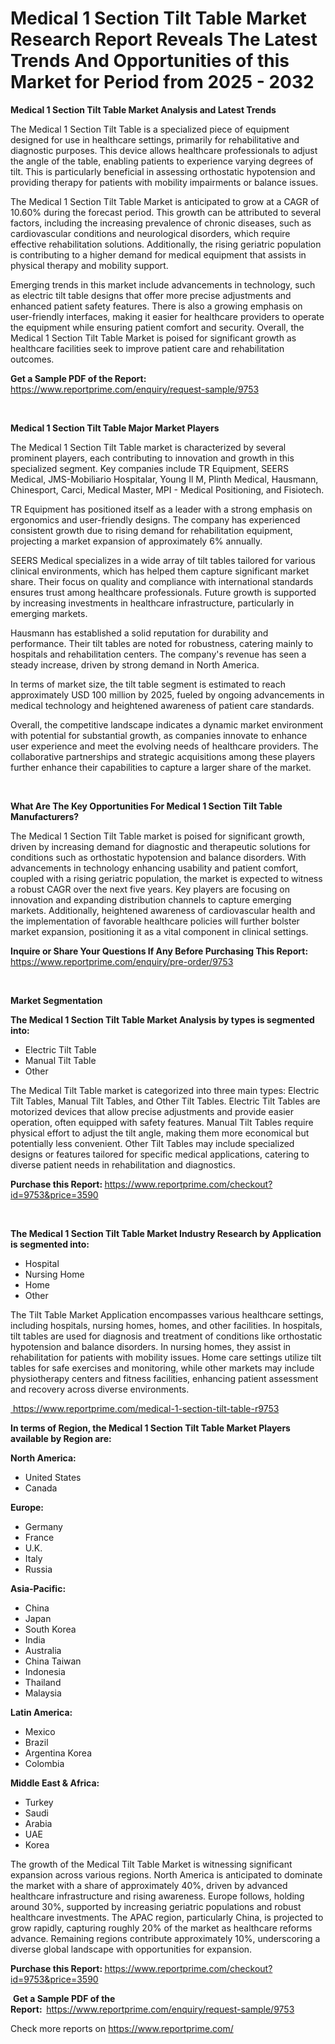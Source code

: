 <p><h1>Medical 1 Section Tilt Table Market Research Report Reveals The Latest Trends And Opportunities of this Market for Period from 2025 - 2032</h1></p><p><strong>Medical 1 Section Tilt Table Market Analysis and Latest Trends</strong></p>
<p><p>The Medical 1 Section Tilt Table is a specialized piece of equipment designed for use in healthcare settings, primarily for rehabilitative and diagnostic purposes. This device allows healthcare professionals to adjust the angle of the table, enabling patients to experience varying degrees of tilt. This is particularly beneficial in assessing orthostatic hypotension and providing therapy for patients with mobility impairments or balance issues.</p><p>The Medical 1 Section Tilt Table Market is anticipated to grow at a CAGR of 10.60% during the forecast period. This growth can be attributed to several factors, including the increasing prevalence of chronic diseases, such as cardiovascular conditions and neurological disorders, which require effective rehabilitation solutions. Additionally, the rising geriatric population is contributing to a higher demand for medical equipment that assists in physical therapy and mobility support.</p><p>Emerging trends in this market include advancements in technology, such as electric tilt table designs that offer more precise adjustments and enhanced patient safety features. There is also a growing emphasis on user-friendly interfaces, making it easier for healthcare providers to operate the equipment while ensuring patient comfort and security. Overall, the Medical 1 Section Tilt Table Market is poised for significant growth as healthcare facilities seek to improve patient care and rehabilitation outcomes.</p></p>
<p><strong>Get a Sample PDF of the Report:&nbsp;</strong> <a href="https://www.reportprime.com/enquiry/request-sample/9753?utm_campaign=2463&utm_medium=2&utm_source=Github&utm_content=ia&utm_term=20032025&utm_id=medical-1-section-tilt-table">https://www.reportprime.com/enquiry/request-sample/9753</a></p>
<p>&nbsp;</p>
<p><strong>Medical 1 Section Tilt Table Major Market Players</strong></p>
<p><p>The Medical 1 Section Tilt Table market is characterized by several prominent players, each contributing to innovation and growth in this specialized segment. Key companies include TR Equipment, SEERS Medical, JMS-Mobiliario Hospitalar, Young Il M, Plinth Medical, Hausmann, Chinesport, Carci, Medical Master, MPI - Medical Positioning, and Fisiotech. </p><p>TR Equipment has positioned itself as a leader with a strong emphasis on ergonomics and user-friendly designs. The company has experienced consistent growth due to rising demand for rehabilitation equipment, projecting a market expansion of approximately 6% annually. </p><p>SEERS Medical specializes in a wide array of tilt tables tailored for various clinical environments, which has helped them capture significant market share. Their focus on quality and compliance with international standards ensures trust among healthcare professionals. Future growth is supported by increasing investments in healthcare infrastructure, particularly in emerging markets. </p><p>Hausmann has established a solid reputation for durability and performance. Their tilt tables are noted for robustness, catering mainly to hospitals and rehabilitation centers. The company's revenue has seen a steady increase, driven by strong demand in North America.</p><p>In terms of market size, the tilt table segment is estimated to reach approximately USD 100 million by 2025, fueled by ongoing advancements in medical technology and heightened awareness of patient care standards. </p><p>Overall, the competitive landscape indicates a dynamic market environment with potential for substantial growth, as companies innovate to enhance user experience and meet the evolving needs of healthcare providers. The collaborative partnerships and strategic acquisitions among these players further enhance their capabilities to capture a larger share of the market.</p></p>
<p>&nbsp;</p>
<p><strong>What Are The Key Opportunities For Medical 1 Section Tilt Table Manufacturers?</strong></p>
<p><p>The Medical 1 Section Tilt Table market is poised for significant growth, driven by increasing demand for diagnostic and therapeutic solutions for conditions such as orthostatic hypotension and balance disorders. With advancements in technology enhancing usability and patient comfort, coupled with a rising geriatric population, the market is expected to witness a robust CAGR over the next five years. Key players are focusing on innovation and expanding distribution channels to capture emerging markets. Additionally, heightened awareness of cardiovascular health and the implementation of favorable healthcare policies will further bolster market expansion, positioning it as a vital component in clinical settings.</p></p>
<p><strong>Inquire or Share Your Questions If Any Before Purchasing This Report:</strong> <a href="https://www.reportprime.com/enquiry/pre-order/9753?utm_campaign=2463&utm_medium=2&utm_source=Github&utm_content=ia&utm_term=20032025&utm_id=medical-1-section-tilt-table">https://www.reportprime.com/enquiry/pre-order/9753</a></p>
<p>&nbsp;</p>
<p><strong>Market Segmentation</strong></p>
<p><strong>The Medical 1 Section Tilt Table Market Analysis by types is segmented into:</strong></p>
<p><ul><li>Electric Tilt Table</li><li>Manual Tilt Table</li><li>Other</li></ul></p>
<p><p>The Medical Tilt Table market is categorized into three main types: Electric Tilt Tables, Manual Tilt Tables, and Other Tilt Tables. Electric Tilt Tables are motorized devices that allow precise adjustments and provide easier operation, often equipped with safety features. Manual Tilt Tables require physical effort to adjust the tilt angle, making them more economical but potentially less convenient. Other Tilt Tables may include specialized designs or features tailored for specific medical applications, catering to diverse patient needs in rehabilitation and diagnostics.</p></p>
<p><strong>Purchase this Report:&nbsp;</strong><a href="https://www.reportprime.com/checkout?id=9753&price=3590&utm_campaign=2463&utm_medium=2&utm_source=Github&utm_content=ia&utm_term=20032025&utm_id=medical-1-section-tilt-table">https://www.reportprime.com/checkout?id=9753&price=3590</a></p>
<p>&nbsp;</p>
<p><strong>The Medical 1 Section Tilt Table Market Industry Research by Application is segmented into:</strong></p>
<p><ul><li>Hospital</li><li>Nursing Home</li><li>Home</li><li>Other</li></ul></p>
<p><p>The Tilt Table Market Application encompasses various healthcare settings, including hospitals, nursing homes, homes, and other facilities. In hospitals, tilt tables are used for diagnosis and treatment of conditions like orthostatic hypotension and balance disorders. In nursing homes, they assist in rehabilitation for patients with mobility issues. Home care settings utilize tilt tables for safe exercises and monitoring, while other markets may include physiotherapy centers and fitness facilities, enhancing patient assessment and recovery across diverse environments.</p></p>
<p><a href="https://www.reportprime.com/medical-1-section-tilt-table-r9753?utm_campaign=2463&utm_medium=2&utm_source=Github&utm_content=ia&utm_term=20032025&utm_id=medical-1-section-tilt-table">&nbsp;https://www.reportprime.com/medical-1-section-tilt-table-r9753</a></p>
<p><strong>In terms of Region, the Medical 1 Section Tilt Table Market Players available by Region are:</strong></p>
<p>
    <p> <strong> North America: </strong>
        <ul>
            <li>United States</li>
            <li>Canada</li>
        </ul>
        </p> 
    <p> <strong> Europe: </strong>
        <ul>
            <li>Germany</li>
            <li>France</li>
            <li>U.K.</li>
            <li>Italy</li>
            <li>Russia</li>
        </ul>
        </p> 
    <p> <strong> Asia-Pacific: </strong>
        <ul>
            <li>China</li>
            <li>Japan</li>
            <li>South Korea</li>
            <li>India</li>
            <li>Australia</li>
            <li>China Taiwan</li>
            <li>Indonesia</li>
            <li>Thailand</li>
            <li>Malaysia</li>
        </ul>
        </p> 
    <p> <strong> Latin America: </strong>
        <ul>
            <li>Mexico</li>
            <li>Brazil</li>
            <li>Argentina Korea</li>
            <li>Colombia</li>
        </ul>
        </p> 
    <p> <strong> Middle East & Africa: </strong>
        <ul>
            <li>Turkey</li>
            <li>Saudi</li>
            <li>Arabia</li>
            <li>UAE</li>
            <li>Korea</li>
        </ul>
    </p>
    </p>
<p><p>The growth of the Medical Tilt Table Market is witnessing significant expansion across various regions. North America is anticipated to dominate the market with a share of approximately 40%, driven by advanced healthcare infrastructure and rising awareness. Europe follows, holding around 30%, supported by increasing geriatric populations and robust healthcare investments. The APAC region, particularly China, is projected to grow rapidly, capturing roughly 20% of the market as healthcare reforms advance. Remaining regions contribute approximately 10%, underscoring a diverse global landscape with opportunities for expansion.</p></p>
<p><strong>Purchase this Report: </strong><a href="https://www.reportprime.com/checkout?id=9753&price=3590&utm_campaign=2463&utm_medium=2&utm_source=Github&utm_content=ia&utm_term=20032025&utm_id=medical-1-section-tilt-table">https://www.reportprime.com/checkout?id=9753&price=3590</a></p>
<p>&nbsp;<strong>Get a Sample PDF of the Report:&nbsp;&nbsp;</strong><a href="https://www.reportprime.com/enquiry/request-sample/9753?utm_campaign=2463&utm_medium=2&utm_source=Github&utm_content=ia&utm_term=20032025&utm_id=medical-1-section-tilt-table">https://www.reportprime.com/enquiry/request-sample/9753</a></p>
<p><strong></strong></p>
<p>Check more reports on <a href="https://www.reportprime.com/?utm_campaign=2463&utm_medium=2&utm_source=Github&utm_content=ia&utm_term=20032025&utm_id=medical-1-section-tilt-table">https://www.reportprime.com/</a></p>
